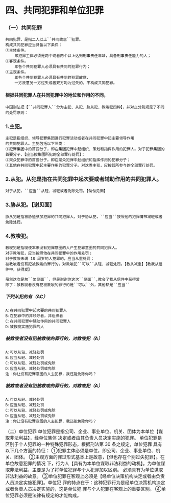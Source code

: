 # 四、共同犯罪和单位犯罪
### （一）共同犯罪

    共同犯罪，是指二人以上``共同故意``犯罪。
    构成共同犯罪应当具备以下条件：
    ①主体条件。
        即犯罪主体必须是两个或者两个以上达到刑事责任年龄，具备刑事责任能力的人；
    ②客观条件。
        即各个共同犯罪人必须具有共同的犯罪行为；
    ③主观条件。
        即各个共同犯罪人必须具有共同的犯罪故意，
        一方故意另一方过失或者双方均为过失的，不构成共同犯罪。


#### 根据共同犯罪人在共同犯罪中的地位和作用的不同，
    中国刑法把【``共同犯罪人``分为主犯、从犯、胁从犯、教唆犯四种】，并对之分别规定了不同的处罚原则：
### 1.主犯。
    主犯是指组织、领导犯罪集团进行犯罪活动或者在共同犯罪中起主要领导作用
    的共同犯罪人。主犯包括以下三类：
    ①犯罪集团中的首要分子，即在集团犯罪中起组织、策划和指挥作用的犯罪人。对于犯罪集团的首要分子，【应当按集团所犯的全部罪行处罚】；
    ②聚众犯罪中的首要分子。即在聚众犯罪中起组织和指挥作用的犯罪分子；
    ③其他在共同犯罪中起主要作用的犯罪分子。对这类主犯，应按其所参与的全部罪行处罚。
    
### 2.从犯。从犯是指在共同犯罪中起次要或者辅助作用的共同犯罪人。
    对于从犯，``应当``从轻、减轻或者免除处罚。【匆匆见面】
    
### 3.胁从犯。【谢见面】
    胁从犯是指被胁迫参加犯罪的共同犯罪人。对于胁从犯，``应当``按照他的犯罪情节减轻或者免除处罚。
    
### 4.教唆犯。
    教唆犯是指唆使本来没有犯罪意图的人产生犯罪意图的共同犯罪人。
    对于教唆犯，应当按照他在共同犯罪中的作用处罚；
    对于教唆未满 18 周岁的人犯罪的，应当从重处罚；
    被教唆者没有犯被教唆的罪行的，对教唆犯``可以``从轻、减轻处罚。【教从减重】【教我从信件中，获得爱】

    虽然这次是匆``匆见面``，但是谢谢你这次``见面``,教会了我从信件中获得爱
    除了：被教唆者没有犯被教唆的罪行的是``可以``外，其他都是``应当``

##### 下列从犯的有（AC）
    A:在共同犯罪中起次要的共同犯罪人
    B:在犯罪中的非领导者，非组织者
    C:在共同犯罪中辅助作用的共同犯罪人
    D:被教唆实施犯罪的人

##### 被教唆者没有犯被教唆的罪行的，对教唆犯（A）
    A:可以从轻、减轻处罚
    B:应当从轻、减轻处罚
    C:可以从轻、减轻处罚或免除
    D:应当从轻、减轻处罚或免除
    注：你让没有犯罪意图的人去犯罪，我还能免除你吗？
    

##### 被教唆者没有犯被教唆的罪行的，对教唆犯（A）
    A:可以从轻、减轻处罚
    B:应当从轻、减轻处罚
    C:可以从轻、减轻处罚或免除
    D:应当从轻、减轻处罚或免除
    注：你让没有犯罪意图的人去犯罪，我还能免除你吗？

（二）单位犯罪
单位犯罪是指公司、企业、事业单位、机关、团体为本单位【谋取非法利益】，经单位集体
决定或者由其负责人员决定实施的犯罪。
单位犯罪是区别于个人犯罪的一种特殊犯罪形态，根据刑法第 30 条之规定，单位犯罪
具有以下几个方面的特征：
    ①犯罪主体必须是单位，即公司、企业、事业单位、机关、团体。
    ②主观方面的罪过形式基本上是故意，【但也存在个别过失犯罪】。在单位故意犯罪的情况
    下，行为人【具有为本单位谋取非法利益的动机】。为单位谋取非法利益，主要是为了将单位犯罪与个人犯罪加以区别。
    必须具有为单位谋取非法利益的故意。
    ③单位犯罪在客观上必须是【经单位决策机构决定或者由负责人员决定实施犯罪】。单位犯
    罪的特点在于：这种犯罪行为是经单位决策机构决定或者负责人员决定实施的，这是单位犯
    罪与个人犯罪在客观上的重要区别。
    ④单位犯罪必须是法律有规定的才能构成。
